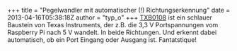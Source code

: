 +++
title = "Pegelwandler mit automatischer (!) Richtungserkennung"
date = 2013-04-16T05:38:18Z
author = "typ_o"
+++
[TXB0108](http://www.ti.com/product/txb0108) ist ein schlauer Baustein
von Texas Instruments, der z.B. die 3,3 V Portspannungen vom Raspberry
Pi nach 5 V wandelt. In beide Richtungen. Und erkennt dabei automatisch,
ob ein Port Eingang oder Ausgang ist. Fantatstique\!

